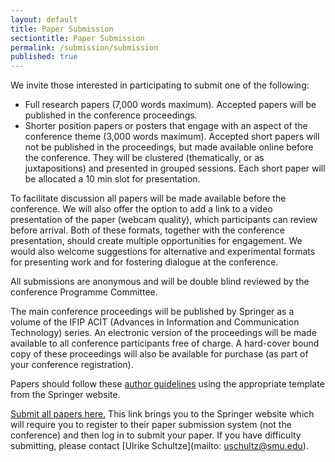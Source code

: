 ```yaml
---
layout: default
title: Paper Submission
sectiontitle: Paper Submission
permalink: /submission/submission
published: true
---
```


We invite those interested in participating to submit one of the following:
- Full research papers (7,000 words maximum). Accepted papers will be published in the conference proceedings.
- Shorter position papers or posters that engage with an aspect of the conference theme (3,000 words maximum). Accepted short papers will not be published in the proceedings, but made available online before the conference. They will be clustered (thematically, or as juxtapositions) and presented in grouped sessions.  Each short paper will be allocated a 10 min slot for presentation.  

To facilitate discussion all papers will be made available before the conference.  We will also offer the option to add a link to a video presentation of the paper (webcam quality), which participants can review before arrival.  Both of these formats, together with the conference presentation, should create multiple opportunities for engagement. We would also welcome suggestions for alternative and experimental formats for presenting work and for fostering dialogue at the conference.

All submissions are anonymous and will be double blind reviewed by the conference Programme Committee.

The main conference proceedings will be published by Springer as a volume of the IFIP ACIT (Advances in Information and Communication Technology) series. An electronic version of the proceedings will be made available to all conference participants free of charge. A hard-cover bound copy of these proceedings will also be available for purchase (as part of your conference registration).

Papers should follow these [author guidelines](http://springer) using the appropriate template from the Springer website.

[Submit all papers here.](http://springer)  This link brings you to the Springer website which will require you to register to their paper submission system (not the conference) and then log in to submit your paper.  If you have difficulty submitting, please contact [Ulrike Schultze](mailto: uschultz@smu.edu).